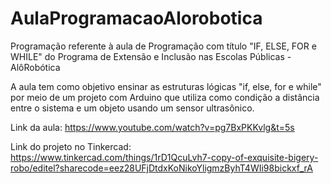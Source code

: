 # AulaProgramacaoAlorobotica
Programação referente à aula de Programação com título "IF, ELSE, FOR e WHILE" do Programa de Extensão e Inclusão nas Escolas Públicas - AlôRobótica

A aula tem como objetivo ensinar as estruturas lógicas "if, else, for e while" por meio de um projeto com Arduino que utiliza como condição a distância entre o sistema e um objeto usando um sensor ultrasônico.

Link da aula:
https://www.youtube.com/watch?v=pg7BxPKKvlg&t=5s

Link do projeto no Tinkercad:
https://www.tinkercad.com/things/1rD1QcuLvh7-copy-of-exquisite-bigery-robo/editel?sharecode=eez28UFjDtdxKoNikoYligmzByhT4WIi98bickxf_rA

